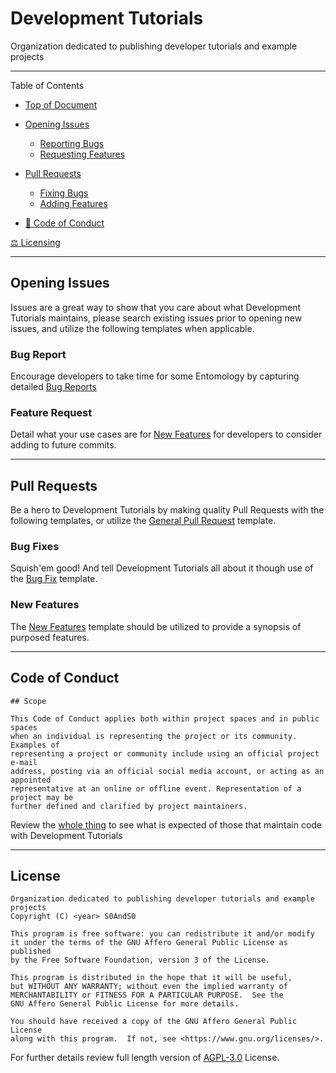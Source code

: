 # Development Tutorials
[heading__top]:
  #development-tutorials
  "Organization dedicated to publishing developer tutorials and example projects"


Organization dedicated to publishing developer tutorials and example projects


------


Table of Contents


- [Top of Document][heading__top]

- [Opening Issues][heading__opening_issues]

  - [Reporting Bugs][heading__bug_report]
  - [Requesting Features][heading__feature_request]

- [Pull Requests][heading__pull_requests]

  - [Fixing Bugs][heading__bug_fixes]
  - [Adding Features][heading__feature_additions]

- [:customs: Code of Conduct][heading__code_of_conduct]

[:balance_scale: Licensing][heading__license]


------


## Opening Issues
[heading__opening_issues]:
  #opening-issues
  "Issues are a great way to show that you care about what Development Tutorials maintains!"


Issues are a great way to show that you care about what Development Tutorials maintains, please search existing issues prior to opening new issues, and utilize the following templates when applicable.


### Bug Report
[heading__bug_report]:
  #bug-report
  "Time for some Entomology"


Encourage developers to take time for some Entomology by capturing detailed [Bug Reports][branch__current__template__issues__bug_report]


### Feature Request
[heading__feature_request]:
  #feature-request
  "What is your use case?"


Detail what your use cases are for [New Features][branch__current__template__issues__feature_request] for developers to consider adding to future commits.


___


## Pull Requests
[heading__pull_requests]:
  #pull-requests
  "Be a hero to Development Tutorials with quality Pull Requests"


Be a hero to Development Tutorials by making quality Pull Requests with the following templates, or utilize the [General Pull Request][branch__current__template__pull_requests__general] template.


### Bug Fixes
[heading__bug_fixes]:
  #bug-fixes
  "Squish'em good! And tell Development Tutorials all about it"


Squish'em good! And tell Development Tutorials all about it though use of the [Bug Fix][branch__current__template__pull_requests__bug_fix] template.


### New Features
[heading__feature_additions]:
  #new-features
  "Utilize the New Features Template to provide a synopsis of purposed features"


The [New Features][branch__current__template__pull_requests__feature_addition] template should be utilized to provide a synopsis of purposed features.


___


## Code of Conduct
[heading__code_of_conduct]:
  #code-of-conduct
  "&#x1F6C3; A teaser pulled from contributor-covenant Code of Conduct"


```
## Scope

This Code of Conduct applies both within project spaces and in public spaces
when an individual is representing the project or its community. Examples of
representing a project or community include using an official project e-mail
address, posting via an official social media account, or acting as an appointed
representative at an online or offline event. Representation of a project may be
further defined and clarified by project maintainers.

```


Review the [whole thing][branch__current__code_of_conduct] to see what is expected of those that maintain code with Development Tutorials


___


## License
[heading__license]:
  #license
  "&#x2696; Legal side of Open Source"


```
Organization dedicated to publishing developer tutorials and example projects
Copyright (C) <year> S0AndS0

This program is free software: you can redistribute it and/or modify
it under the terms of the GNU Affero General Public License as published
by the Free Software Foundation, version 3 of the License.

This program is distributed in the hope that it will be useful,
but WITHOUT ANY WARRANTY; without even the implied warranty of
MERCHANTABILITY or FITNESS FOR A PARTICULAR PURPOSE.  See the
GNU Affero General Public License for more details.

You should have received a copy of the GNU Affero General Public License
along with this program.  If not, see <https://www.gnu.org/licenses/>.

```


For further details review full length version of [AGPL-3.0][branch__current__license] License.



[branch__current__template__issues__bug_report]:
  /.github/ISSUE_TEMPLATE/bug_report.md
  "Source template New Issue file for Bug Reports"


[branch__current__template__issues__feature_request]:
  /.github/ISSUE_TEMPLATE/feature_request.md
  "Source template New Issue file for Feature Requests"


[branch__current__template__pull_requests__general]:
  /.github/pull_request_template.md
  "Source template file for general Pull Requests"


[branch__current__template__pull_requests__bug_fix]:
  /.github/PULL_REQUEST_TEMPLATE/bug_fix.md
  "Source template Pull Request file for Bug Fixes"


[branch__current__template__pull_requests__feature_addition]:
  /.github/PULL_REQUEST_TEMPLATE/feature_addition.md
  "Source template Pull Request file for New Features"


[branch__current__code_of_conduct]:
  /CODE_OF_CONDUCT.md
  "Contributor Covenant is the code of conduct that maintainers and contributors agree to abide"


[branch__current__contributing]:
  /CONTRIBUTING.md
  "Guidelines for smooth development of Pull Requests"


[branch__current__security]:
  /SECURITY.md
  "Best practices for reporting issues of a security related nature"


[branch__current__license]:
  /LICENSE
  "&#x2696; Full length version of AGPL-3.0 License"

